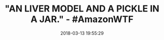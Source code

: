 ---
title: '"AN LIVER MODEL AND A PICKLE IN A JAR." - #AmazonWTF'
name: HEALTH EDCO W43232 Pickled Liver Model in Plastic Specimen Jar
date: '2018-03-13 19:55:29'
buy_now: >-
  https://www.amazon.com/HEALTH-EDCO-W43232-Pickled-Specimen/dp/B005OSXPWI?SubscriptionId=AKIAIA5RBQIWQVTCUEUQ&tag=coldcutdeals-20&linkCode=xm2&camp=2025&creative=165953&creativeASIN=B005OSXPWI
description_markdown: |+
  HEALTH EDCO W43232 Pickled Liver Model in Plastic Specimen Jar

    - This plastic specimen jar contains a Biolike2 model of a cirrhotic liver floating beside a pickle

    - The humorous comparison makes the serious point that alcohol abuse can lead to cirrhosis

    - Leading cause of death

    - Pickled liver model

    - Pack of 1

tweet_id_str: '973648761179312128'
price: $87.00
you_save: ''
asin: B005OSXPWI
image: 'https://images-na.ssl-images-amazon.com/images/I/51eVS5GTQGL.jpg'

---